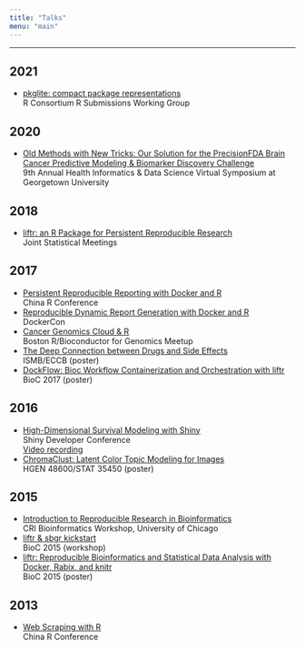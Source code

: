```yaml
---
title: "Talks"
menu: "main"
---
```


<hr>

## 2021

- [pkglite: compact package representations](https://nanx.me/talks/pkglite-r-consortium/) <br> R Consortium R Submissions Working Group

## 2020

- [Old Methods with New Tricks: Our Solution for the PrecisionFDA Brain Cancer Predictive Modeling & Biomarker Discovery Challenge](https://nanx.me/talks/icbi-symposium-precisionfda-nanxiao.pdf) <br> 9th Annual Health Informatics & Data Science Virtual Symposium at Georgetown University

## 2018

- [liftr: an R Package for Persistent Reproducible Research](https://nanx.me/talks/jsm2018-liftr-nanxiao.pdf) <br> Joint Statistical Meetings

## 2017

- [Persistent Reproducible Reporting with Docker and R](https://nanx.me/talks/chinar2017-liftr-nanxiao.pdf) <br> China R Conference
- [Reproducible Dynamic Report Generation with Docker and R](https://nanx.me/talks/dockercon2017-liftr-nanxiao.pdf) <br> DockerCon
- [Cancer Genomics Cloud & R](https://nanx.me/talks/bioc-meetup-cgc-170112.pdf) <br> Boston R/Bioconductor for Genomics Meetup
- [The Deep Connection between Drugs and Side Effects](https://nanx.me/posters/deep-drug-adr-poster-iscb.pdf) <br> ISMB/ECCB (poster)
- [DockFlow: Bioc Workflow Containerization and Orchestration with liftr](https://nanx.me/posters/dockflow-poster-bioc2017.pdf) <br> BioC 2017 (poster)

## 2016

- [High-Dimensional Survival Modeling with Shiny](https://nanx.me/talks/shinydevcon2016-lightning-nanxiao.pdf) <br> Shiny Developer Conference <br> [Video recording](https://rstudio.com/resources/shiny-dev-con/survival-modeling/)
- [ChromaClust: Latent Color Topic Modeling for Images](https://nanx.me/posters/chromaclust-poster-hg48600.pdf) <br> HGEN 48600/STAT 35450 (poster)

## 2015

- [Introduction to Reproducible Research in Bioinformatics](https://nanx.me/talks/cri2015-reproducible-research-nanxiao.pdf) <br> CRI Bioinformatics Workshop, University of Chicago
- [liftr & sbgr kickstart](https://www.bioconductor.org/help/course-materials/2015/BioC2015/bioc2015-workshop-nanxiao.pdf) <br> BioC 2015 (workshop)
- [liftr: Reproducible Bioinformatics and Statistical Data Analysis with Docker, Rabix, and knitr](https://nanx.me/posters/liftr-poster-bioc2015.pdf) <br> BioC 2015 (poster)

## 2013

- [Web Scraping with R](https://nanx.me/talks/web-scraping-with-r-nanxiao.pdf) <br> China R Conference
